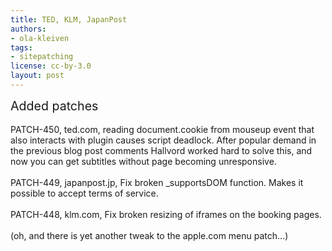 ```yaml
---
title: TED, KLM, JapanPost
authors:
- ola-kleiven
tags:
- sitepatching
license: cc-by-3.0
layout: post
---
```


<span style="font-size: 140%">Added patches</span><br/><br/>PATCH-450, ted.com, reading document.cookie from mouseup event that also interacts with plugin causes script deadlock. After popular demand in the previous blog post comments Hallvord worked hard to solve this, and now you can get subtitles without page becoming unresponsive.<br/><br/>PATCH-449, japanpost.jp, Fix broken _supportsDOM function. Makes it possible to accept terms of service.<br/><br/>PATCH-448, klm.com, Fix broken resizing of iframes on the booking pages.<br/><br/>(oh, and there is yet another tweak to the apple.com menu patch...)
